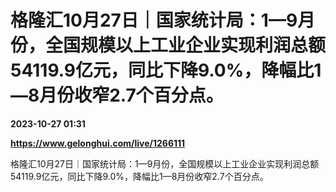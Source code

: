 # 格隆汇10月27日｜国家统计局：1—9月份，全国规模以上工业企业实现利润总额54119.9亿元，同比下降9.0%，降幅比1—8月份收窄2.7个百分点。

**2023-10-27 01:31**

**https://www.gelonghui.com/live/1266111**

格隆汇10月27日｜国家统计局：1—9月份，全国规模以上工业企业实现利润总额54119.9亿元，同比下降9.0%，降幅比1—8月份收窄2.7个百分点。